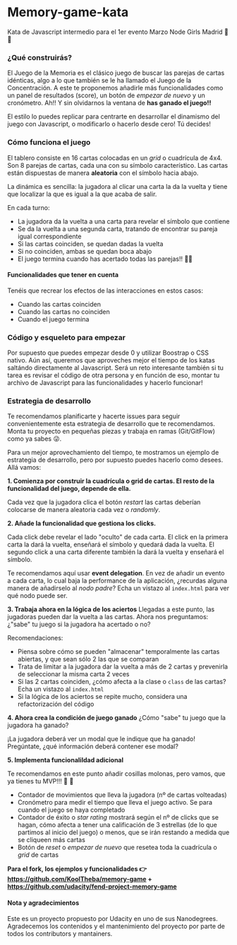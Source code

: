 # Memory-game-kata
Kata de Javascript intermedio para el 1er evento Marzo Node Girls Madrid  💪 💪

### ¿Qué construirás?
El Juego de la Memoria es el clásico juego de buscar las parejas de cartas idénticas, algo a lo que también se le ha llamado el Juego de la Concentración. A este te proponemos añadirle más funcionalidades como un panel de resultados (score), un botón de *empezar de nuevo* y un cronómetro. Ah!! Y sin olvidarnos la ventana de **has ganado el juego!!**

El estilo lo puedes replicar para centrarte en desarrollar el dinamismo del juego con Javascript, o modificarlo o hacerlo desde cero! Tú decides!


### Cómo funciona el juego
El tablero consiste en 16 cartas colocadas en un *grid* o cuadrícula de 4x4. Son 8 parejas de cartas, cada una con su símbolo característico. Las cartas están dispuestas de manera **aleatoria** con el símbolo hacia abajo. 

La dinámica es sencilla: la jugadora al clicar una carta la da la vuelta y tiene que localizar la que es igual a la que acaba de salir.

En cada turno:
- La jugadora da la vuelta a una carta para revelar el símbolo que contiene
- Se da la vuelta a una segunda carta, tratando de encontrar su pareja igual correspondiente
- Si las cartas coinciden, se quedan dadas la vuelta
- Si no coinciden, ambas se quedan boca abajo
- El juego termina cuando has acertado todas las parejas!! 🌟🌟 

#### Funcionalidades que tener en cuenta
Tenéis que recrear los efectos de las interacciones en estos casos:
- Cuando las cartas coinciden
- Cuando las cartas no coinciden
- Cuando el juego termina

### Código y esqueleto para empezar
Por supuesto que puedes empezar desde 0 y utilizar Boostrap o CSS nativo. Aún así, queremos que aproveches mejor el tiempo de los katas saltándo directamente al Javascript. Será un reto interesante también si tu tarea es revisar el código de otra persona y en función de eso, montar tu archivo de Javascript para las funcionalidades y hacerlo funcionar!

### Estrategia de desarrollo
Te recomendamos planificarte y hacerte issues para seguir convenientemente esta estrategia de desarrollo que te recomendamos.
Monta tu proyecto en pequeñas piezas y trabaja en ramas (Git/GitFlow) como ya sabes 😜. 

Para un mejor aprovechamiento del tiempo, te mostramos un ejemplo de estrategia de desarrollo, pero por supuesto puedes hacerlo como desees. Allá vamos:

**1.  Comienza por construir la cuadrícula o grid de cartas. El resto de la funcionalidad del juego, depende de ella.**

Cada vez que la jugadora clica el botón *restart* las cartas deberían colocarse de manera aleatoria cada vez o *randomly*.

**2. Añade la funcionalidad que gestiona los clicks.**

Cada click debe revelar el lado "oculto" de cada carta. El click en la primera carta la dará la vuelta, enseñará el símbolo y quedará dada la vuelta. El segundo click a una carta diferente también la dará la vuelta y enseñará el símbolo.

Te recomendamos aquí usar **event delegation**. En vez de añadir un evento a cada carta, lo cual baja la performance de la aplicación, ¿recurdas alguna manera de añadirselo al *nodo padre*? Echa un vistazo al `index.html` para ver qué nodo puede ser.

**3. Trabaja ahora en la lógica de los aciertos** Llegadas a este punto, las jugadoras pueden dar la vuelta a las cartas. Ahora nos preguntamos: ¿"sabe" tu juego si la jugadora ha acertado o no?

Recomendaciones: 

- Piensa sobre cómo se pueden "almacenar" temporalmente las cartas abiertas, y que sean sólo 2 las que se comparan 
- Trata de limitar a la jugadora dar la vuelta a más de 2 cartas y prevenirla de seleccionar la misma carta 2 veces
- Si las 2 cartas coinciden, ¿cómo afecta a la clase o `class` de las cartas? Echa un vistazo al `index.html`
- Si la lógica de los aciertos se repite mucho, considera una refactorización del código

**4. Ahora crea la condición de juego ganado** ¿Cómo "sabe" tu juego que la jugadora ha ganado?

¡La jugadora deberá ver un modal que le indique que ha ganado! Pregúntate, ¿qué información deberá contener ese modal?

**5. Implementa funcionalildad adicional**

Te recomendamos en este punto añadir cosillas molonas, pero vamos, que ya tienes tu MVP!!! 🙌 🙌 

- Contador de movimientos que lleva la jugadora (nº de cartas volteadas)
- Cronómetro para medir el tiempo que lleva el juego activo. Se para cuando el juego se haya completado
- Contador de éxito o *star rating* mostrará según el nº de clicks que se hagan, cómo afecta a tener una calificación de 3 estrellas (de lo que partimos al inicio del juego) o menos, que se irán restando a medida que se cliqueen más cartas
- Botón de *reset* o *empezar de nuevo* que resetea toda la cuadrícula o *grid* de cartas
 

**Para el fork, los ejemplos y funcionalidades 👉 https://github.com/KoolTheba/memory-game + https://github.com/udacity/fend-project-memory-game**


#### Nota y agradecimientos
Este es un proyecto propuesto por Udacity en uno de sus Nanodegrees. Agradecemos los contenidos y el mantenimiento del proyecto por parte de todos los contributors y mantainers.





















